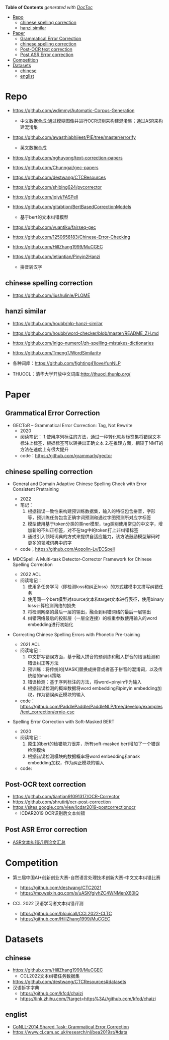 <!-- START doctoc generated TOC please keep comment here to allow auto update -->
<!-- DON'T EDIT THIS SECTION, INSTEAD RE-RUN doctoc TO UPDATE -->
**Table of Contents**  *generated with [DocToc](https://github.com/thlorenz/doctoc)*

- [Repo](#repo)
  - [chinese spelling correction](#chinese-spelling-correction)
  - [hanzi similar](#hanzi-similar)
- [Paper](#paper)
  - [Grammatical Error Correction](#grammatical-error-correction)
  - [chinese spelling correction](#chinese-spelling-correction-1)
  - [Post-OCR text correction](#post-ocr-text-correction)
  - [Post ASR Error correction](#post-asr-error-correction)
- [Competition](#competition)
- [Datasets](#datasets)
  - [chinese](#chinese)
  - [englist](#englist)

<!-- END doctoc generated TOC please keep comment here to allow auto update -->


# Repo

- https://github.com/wdimmy/Automatic-Corpus-Generation
  - 中文数据合成:通过模糊图像并进行OCR识别来构建混淆集；通过ASR来构建混淆集
- https://github.com/awasthiabhijeet/PIE/tree/master/errorify
  - 英文数据合成
  
- https://github.com/nghuyong/text-correction-papers
- https://github.com/Chunngai/gec-papers
- https://github.com/destwang/CTCResources
  
- https://github.com/shibing624/pycorrector
- https://github.com/iqiyi/FASPell
- https://github.com/gitabtion/BertBasedCorrectionModels
  - 基于bert的文本纠错模型
- https://github.com/yuantiku/fairseq-gec
- https://github.com/1250658183/Chinese-Error-Checking
- https://github.com/HillZhang1999/MuCGEC

- https://github.com/letiantian/Pinyin2Hanzi
  - 拼音转汉字

## chinese spelling correction
- https://github.com/liushulinle/PLOME

## hanzi similar
- https://github.com/houbb/nlp-hanzi-similar
- https://github.com/houbb/word-checker/blob/master/README_ZH.md
- https://github.com/Inigo-numero1/zh-spelling-mistakes-dictionaries
- https://github.com/TmengT/WordSimilarity
  
- 各种词库：https://github.com/fighting41love/funNLP
- THUOCL：清华大学开放中文词库:http://thuocl.thunlp.org/

# Paper

##  Grammatical Error Correction
- GECToR – Grammatical Error Correction: Tag, Not Rewrite
  - 2020
  - 阅读笔记：
    1.使用序列标注的方法，通过一种转化映射标签集将错误文本标注上标签，根据标签可以转换出正确文本
    2.在推理方面，相较于NMT的方法在速度上有很大提升
  - code：https://github.com/grammarly/gector


## chinese spelling correction

- General and Domain Adaptive Chinese Spelling Check with Error Consistent Pretraining
  - 2022
  - 笔记：
    1. 根据错误一致性来构建预训练数据集，输入的特征包含拼音，字形等，预训练任务包含正确字词预测和通过字图预测所对应字标签
    2. 模型使用基于token分类的类ner模型，tag类别使用常见的中文字，增加新的不纠正标签，对不在tag中的token打上非纠错标签
    3. 通过引入领域词典的方式来提供自适应能力，该方法鼓励模型解码时更多的领域词典中的字
  - code；https://github.com/Aopolin-Lv/ECSpell

- MDCSpell: A Multi-task Detector-Corrector Framework for Chinese Spelling Correction
  - 2022 ACL
  - 阅读笔记：
    1. 使用多任务学习（即检测loss和纠正loss）的方式建模中文拼写纠错任务
    2. 使用同一个bert模型对source文本和target文本进行表征，使用binary loss计算检测网络的损失
    3. 将检测网络的最后一层的输出，融合到纠错网络的最后一层输出
    4. 纠错网络最后的投影层（一层全连接）的权重参数使用输入的word embedding进行初始化

- Correcting Chinese Spelling Errors with Phonetic Pre-training
  - 2021 ACL
  - 阅读笔记：
    1. 中文拼写错误方面，基于融入拼音的预训练和融入拼音的错误检测和错误纠正等方法
    2. 预训练：将传统的[MASK]替换成拼音或者基于拼音的混淆词，以及传统给的mask策略
    3. 错误检测：基于序列标注的方法，将word+pinyin作为输入
    4. 根据错误检测的概率数据将word embedding和pinyin embedding加权，作为错误纠正模块的输入
  - code：https://github.com/PaddlePaddle/PaddleNLP/tree/develop/examples/text_correction/ernie-csc

- Spelling Error Correction with Soft-Masked BERT
  - 2020
  - 阅读笔记：
    1. 原生的bert的检错能力很差，所有soft-masked bert增加了一个错误检测模块
    2. 根据错误检测模块的数据概率将word embedding和mask embedding加权，作为纠正模块的输入
  - code:

## Post-OCR text correction

- https://github.com/tiantian91091317/OCR-Corrector
- https://github.com/shrutirij/ocr-post-correction
- https://sites.google.com/view/icdar2019-postcorrectionocr
  - ICDAR2019 OCR识别后文本纠错


## Post ASR Error correction
- [ASR文本纠错近期论文汇总](https://zhuanlan.zhihu.com/p/424852619)
  

# Competition
- 第三届中国AI+创新创业大赛-自然语言处理技术创新大赛-中文文本纠错比赛
  - https://github.com/destwang/CTC2021
  - https://mp.weixin.qq.com/s/uASKfgiyhZC4WNMenX60lQ

- CCL 2022 汉语学习者文本纠错评测
  - https://github.com/blcuicall/CCL2022-CLTC
  - https://github.com/HillZhang1999/MuCGEC


# Datasets

## chinese
- https://github.com/HillZhang1999/MuCGEC
  - CCL2022文本纠错任务数据集
- https://github.com/destwang/CTCResources#datasets
- 汉语拆字字典
  - https://github.com/kfcd/chaizi
  - https://link.zhihu.com/?target=https%3A//github.com/kfcd/chaizi 

## englist
- [CoNLL-2014 Shared Task: Grammatical Error Correction](https://www.comp.nus.edu.sg/~nlp/conll14st.html)
- https://www.cl.cam.ac.uk/research/nl/bea2019st/#data

